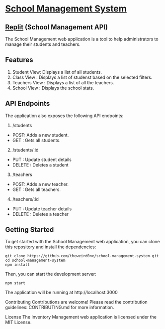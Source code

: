 
# [School Management System](https://school-management-system-by-amlan.vercel.app)

## [Replit](https://replit.com/@theweird0ne/reduxtoolkit-student-management) (School Management API)
The School Management web application is a tool to help administrators to manage their students and teachers.

## Features
1. Student View: Displays a list of all students.
2. Class View : Displays a list of studenst based on the selected filters.
3. Teachers View : Displays a list of all the teachers.
4. School View : Displays the school stats.

## API Endpoints
The application also exposes the following API endpoints:

1. /students
- POST: Adds a new student.
- GET : Gets all students.
2. /students/:id
- PUT : Update student details
- DELETE : Deletes a student 
3. /teachers
- POST: Adds a new teacher.
- GET : Gets all teachers.
4. /teachers/:id
- PUT : Update teacher details
- DELETE : Deletes a teacher 

## Getting Started
To get started with the School Management web application, you can clone this repository and install the dependencies:
```
git clone https://github.com/theweird0ne/school-management-system.git
cd school-management-system
npm install
```
Then, you can start the development server:

```
npm start
```
The application will be running at http://localhost:3000

Contributing
Contributions are welcome! Please read the contribution guidelines: CONTRIBUTING.md for more information.

License
The Inventory Management web application is licensed under the MIT License.
